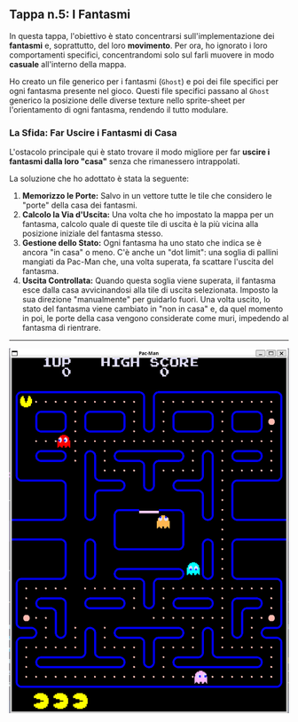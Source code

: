 ## Tappa n.5: I Fantasmi

In questa tappa, l'obiettivo è stato concentrarsi sull'implementazione dei **fantasmi** e, soprattutto, del loro **movimento**. Per ora, ho ignorato i loro comportamenti specifici, concentrandomi solo sul farli muovere in modo **casuale** all'interno della mappa.

Ho creato un file generico per i fantasmi (`Ghost`) e poi dei file specifici per ogni fantasma presente nel gioco. Questi file specifici passano al `Ghost` generico la posizione delle diverse texture nello sprite-sheet per l'orientamento di ogni fantasma, rendendo il tutto modulare.

### La Sfida: Far Uscire i Fantasmi di Casa

L'ostacolo principale qui è stato trovare il modo migliore per far **uscire i fantasmi dalla loro "casa"** senza che rimanessero intrappolati.

La soluzione che ho adottato è stata la seguente:

1.  **Memorizzo le Porte:** Salvo in un vettore tutte le tile che considero le "porte" della casa dei fantasmi.
2.  **Calcolo la Via d'Uscita:** Una volta che ho impostato la mappa per un fantasma, calcolo quale di queste tile di uscita è la più vicina alla posizione iniziale del fantasma stesso.
3.  **Gestione dello Stato:** Ogni fantasma ha uno stato che indica se è ancora "in casa" o meno. C'è anche un "dot limit": una soglia di pallini mangiati da Pac-Man che, una volta superata, fa scattare l'uscita del fantasma.
4.  **Uscita Controllata:** Quando questa soglia viene superata, il fantasma esce dalla casa avvicinandosi alla tile di uscita selezionata. Imposto la sua direzione "manualmente" per guidarlo fuori. Una volta uscito, lo stato del fantasma viene cambiato in "non in casa" e, da quel momento in poi, le porte della casa vengono considerate come muri, impedendo al fantasma di rientrare.

---

![Demo con i fantasmi in movimento](images/demo.png)